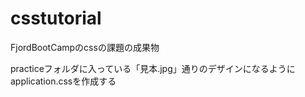 # csstutorial

FjordBootCampのcssの課題の成果物

practiceフォルダに入っている「見本.jpg」通りのデザインになるようにapplication.cssを作成する


